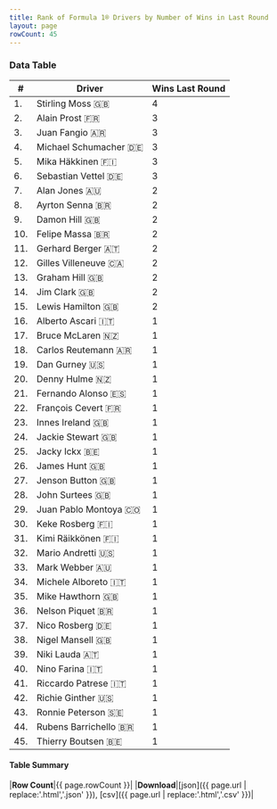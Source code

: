 ```yaml
---
title: Rank of Formula 1® Drivers by Number of Wins in Last Round
layout: page
rowCount: 45
---
```


<canvas id="chart" width="400" height="180"></canvas>
<script>
var data = {
    "datasets": [
        {
            "backgroundColor": "#f3a935",
            "borderColor": "#f68639",
            "borderWidth": 1,
            "data": [
                4.0,
                3.0,
                3.0,
                3.0,
                3.0,
                3.0,
                2.0,
                2.0,
                2.0,
                2.0,
                2.0,
                2.0,
                2.0,
                2.0,
                2.0,
                1.0,
                1.0,
                1.0,
                1.0,
                1.0,
                1.0,
                1.0,
                1.0,
                1.0,
                1.0,
                1.0,
                1.0,
                1.0,
                1.0,
                1.0,
                1.0,
                1.0,
                1.0,
                1.0,
                1.0,
                1.0,
                1.0,
                1.0,
                1.0,
                1.0,
                1.0,
                1.0,
                1.0,
                1.0,
                1.0
            ],
            "label": "Wins Last Round"
        }
    ],
    "labels": [
        "Stirling Moss",
        "Alain Prost",
        "Juan Fangio",
        "Michael Schumacher",
        "Mika Häkkinen",
        "Sebastian Vettel",
        "Alan Jones",
        "Ayrton Senna",
        "Damon Hill",
        "Felipe Massa",
        "Gerhard Berger",
        "Gilles Villeneuve",
        "Graham Hill",
        "Jim Clark",
        "Lewis Hamilton",
        "Alberto Ascari",
        "Bruce McLaren",
        "Carlos Reutemann",
        "Dan Gurney",
        "Denny Hulme",
        "Fernando Alonso",
        "François Cevert",
        "Innes Ireland",
        "Jackie Stewart",
        "Jacky Ickx",
        "James Hunt",
        "Jenson Button",
        "John Surtees",
        "Juan Pablo Montoya",
        "Keke Rosberg",
        "Kimi Räikkönen",
        "Mario Andretti",
        "Mark Webber",
        "Michele Alboreto",
        "Mike Hawthorn",
        "Nelson Piquet",
        "Nico Rosberg",
        "Nigel Mansell",
        "Niki Lauda",
        "Nino Farina",
        "Riccardo Patrese",
        "Richie Ginther",
        "Ronnie Peterson",
        "Rubens Barrichello",
        "Thierry Boutsen"
    ]
};
var options = {
  legend: {
    display: false
  },
  scales: {
    xAxes: [{
      ticks: {
        beginAtZero: true,
        maxRotation: 180,
        display: window.innerWidth > 800
      }
    }],
    yAxes: [{
      ticks: {
        beginAtZero: true
      }
    }]
  },
  onResize: function(chart, size) {
    chart.options.scales.xAxes[0].ticks.display = size.width > 800;
  }
};
new Chart("chart", {
    data: data,
    type: 'bar',
    options: options
});
</script>



### Data Table

| # | Driver | Wins Last Round |
|--|--|--|
| 1. | Stirling Moss 🇬🇧 | 4 |
| 2. | Alain Prost 🇫🇷 | 3 |
| 3. | Juan Fangio 🇦🇷 | 3 |
| 4. | Michael Schumacher 🇩🇪 | 3 |
| 5. | Mika Häkkinen 🇫🇮 | 3 |
| 6. | Sebastian Vettel 🇩🇪 | 3 |
| 7. | Alan Jones 🇦🇺 | 2 |
| 8. | Ayrton Senna 🇧🇷 | 2 |
| 9. | Damon Hill 🇬🇧 | 2 |
| 10. | Felipe Massa 🇧🇷 | 2 |
| 11. | Gerhard Berger 🇦🇹 | 2 |
| 12. | Gilles Villeneuve 🇨🇦 | 2 |
| 13. | Graham Hill 🇬🇧 | 2 |
| 14. | Jim Clark 🇬🇧 | 2 |
| 15. | Lewis Hamilton 🇬🇧 | 2 |
| 16. | Alberto Ascari 🇮🇹 | 1 |
| 17. | Bruce McLaren 🇳🇿 | 1 |
| 18. | Carlos Reutemann 🇦🇷 | 1 |
| 19. | Dan Gurney 🇺🇸 | 1 |
| 20. | Denny Hulme 🇳🇿 | 1 |
| 21. | Fernando Alonso 🇪🇸 | 1 |
| 22. | François Cevert 🇫🇷 | 1 |
| 23. | Innes Ireland 🇬🇧 | 1 |
| 24. | Jackie Stewart 🇬🇧 | 1 |
| 25. | Jacky Ickx 🇧🇪 | 1 |
| 26. | James Hunt 🇬🇧 | 1 |
| 27. | Jenson Button 🇬🇧 | 1 |
| 28. | John Surtees 🇬🇧 | 1 |
| 29. | Juan Pablo Montoya 🇨🇴 | 1 |
| 30. | Keke Rosberg 🇫🇮 | 1 |
| 31. | Kimi Räikkönen 🇫🇮 | 1 |
| 32. | Mario Andretti 🇺🇸 | 1 |
| 33. | Mark Webber 🇦🇺 | 1 |
| 34. | Michele Alboreto 🇮🇹 | 1 |
| 35. | Mike Hawthorn 🇬🇧 | 1 |
| 36. | Nelson Piquet 🇧🇷 | 1 |
| 37. | Nico Rosberg 🇩🇪 | 1 |
| 38. | Nigel Mansell 🇬🇧 | 1 |
| 39. | Niki Lauda 🇦🇹 | 1 |
| 40. | Nino Farina 🇮🇹 | 1 |
| 41. | Riccardo Patrese 🇮🇹 | 1 |
| 42. | Richie Ginther 🇺🇸 | 1 |
| 43. | Ronnie Peterson 🇸🇪 | 1 |
| 44. | Rubens Barrichello 🇧🇷 | 1 |
| 45. | Thierry Boutsen 🇧🇪 | 1 |

#### Table Summary

|**Row Count**|{{ page.rowCount }}|
|**Download**|[json]({{ page.url | replace:'.html','.json' }}), [csv]({{ page.url | replace:'.html','.csv' }})|
